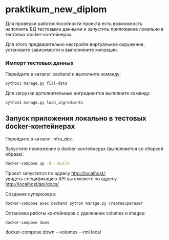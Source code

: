 # praktikum_new_diplom

Для проверки работоспособности проекта есть возможность наполнить БД тестовыми данными и запустить приложение локально в тестовых docker-контейнерах.  

Для этого предварительно настройте виртуальное окружение, установите зависимости и выполнените миграции.

### Импорт тестовых данных

Перейдите в каталог backend и выполните команду:

```bash
python3 manage.py fill-data
```

Для загрузки дополнительных ингредиентов выполните команду:

```bash
python3 manage.py load_ingredients
```

## Запуск приложения локально в тестовых docker-контейнерах

Перейдите в каталог infra_dev.  

Запустите приложение в docker-контейнерах (выполняется со сборкой образа):

```bash
docker-compose up -d --build
```

Проект запустится по адресу <http://localhost/>,  
увидеть спецификацию API вы сможете по адресу <http://localhost/api/docs/>  

Создание суперюзера:
```bash
docker-compose exec backend python manage.py createsuperuser
```

Остановка работы контейнеров с удалением volumes и images:
```bash
docker-compose down
```
docker-compose down --volumes --rmi local
